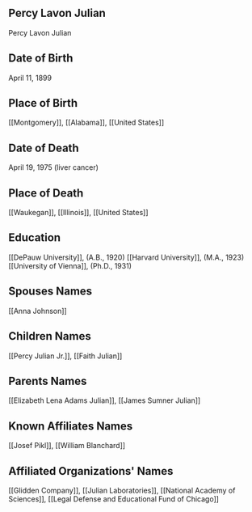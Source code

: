 
## Percy Lavon Julian
Percy Lavon Julian

## Date of Birth
April 11, 1899

## Place of Birth
[[Montgomery]], [[Alabama]], [[United States]]

## Date of Death
April 19, 1975 (liver cancer)

## Place of Death
[[Waukegan]], [[Illinois]], [[United States]]

## Education
[[DePauw University]], (A.B., 1920)
[[Harvard University]], (M.A., 1923)
[[University of Vienna]], (Ph.D., 1931)

## Spouses Names
[[Anna Johnson]]

## Children Names
[[Percy Julian Jr.]], [[Faith Julian]]

## Parents Names
[[Elizabeth Lena Adams Julian]], [[James Sumner Julian]]

## Known Affiliates Names
[[Josef Pikl]], [[William Blanchard]]

## Affiliated Organizations' Names
[[Glidden Company]], [[Julian Laboratories]], [[National Academy of Sciences]], [[Legal Defense and Educational Fund of Chicago]]

